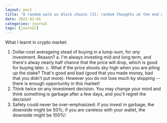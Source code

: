 ```yaml
---
layout: post
title: "A random walk on block chains [3]: random thoughts at the end of 2021"
date: 2022-01-01
categories: journal
tags: [journal]
---
```


What I learnt in crypto market:
1. Dollar-cost averageing stead of buying in a lump-sum, for *any* investment. Reason?
    a. I'm always investing mid and long term, and there's alway nearly half chance that the price will drop, which is good for buying later.
    c. What if the price shoots sky high when you are piling up the stake? That's good and bad (good that you made money, bad that you didn't put more). However you do not lose much by stopping -- there is enough opportunity in this market!
2. Think twice on any investment decision. You may change your mind and think something is garbage after a few days, and you'll regret the decision!
3. Safety could never be over-emphasized: if you invest in garbage, the downside might be 50%; if you are careless with your wallet, the downside might be 100%!

